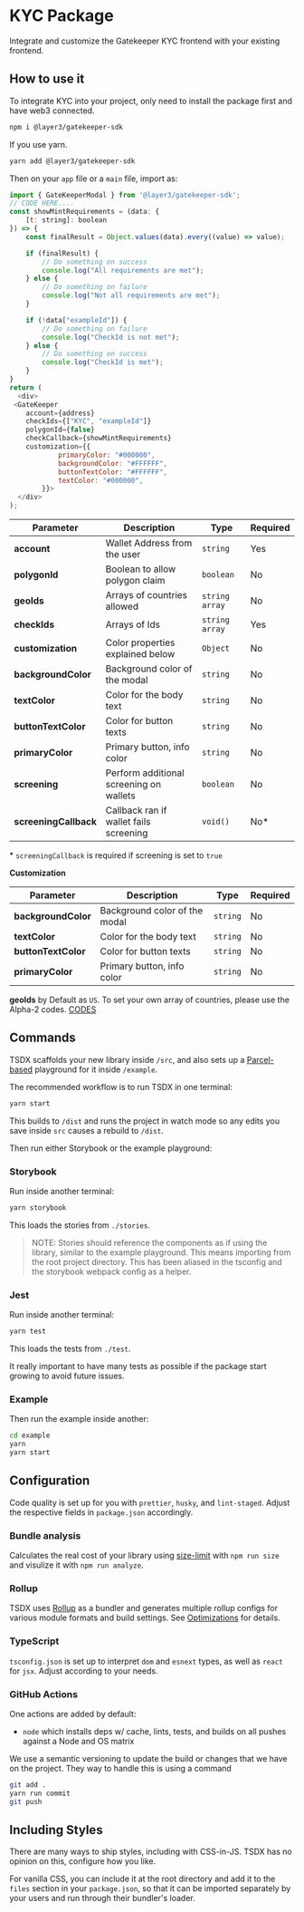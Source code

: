 # KYC Package

Integrate and customize the Gatekeeper KYC frontend with your existing frontend.

## How to use it

To integrate KYC into your project, only need to install the package first and have web3 connected.

```bash
npm i @layer3/gatekeeper-sdk
```

If you use yarn.

```bash
yarn add @layer3/gatekeeper-sdk
```

Then on your `app` file or a `main` file, import as:

```js
import { GateKeeperModal } from '@layer3/gatekeeper-sdk';
// CODE HERE....
const showMintRequirements = (data: {
    [t: string]: boolean
}) => {
    const finalResult = Object.values(data).every((value) => value);

    if (finalResult) {
        // Do something on success
        console.log("All requirements are met");
    } else {
        // Do something on failure
        console.log("Not all requirements are met");
    }

    if (!data["exampleId"]) {
        // Do something on failure
        console.log("CheckId is not met");
    } else {
        // Do something on success
        console.log("CheckId is met");
    }
}
return (
  <div>
 <GateKeeper
    account={address}
    checkIds={["KYC", "exampleId"]}
    polygonId={false}
    checkCallback={showMintRequirements}
    customization={{
            primaryColor: "#000000",
            backgroundColor: "#FFFFFF",
            buttonTextColor: "#FFFFFF",
            textColor: "#000000",
        }}>
  </div>
);
```

| Parameter             | Description                             | Type           | Required |
| --------------------- | --------------------------------------- | -------------- | -------- |
| **account**           | Wallet Address from the user            | `string`       | Yes      |
| **polygonId**         | Boolean to allow polygon claim          | `boolean`      | No       |
| **geoIds**            | Arrays of countries allowed             | `string array` | No       |
| **checkIds**          | Arrays of Ids                           | `string array` | Yes      |
| **customization**     | Color properties explained below        | `Object`       | No       |
| **backgroundColor**   | Background color of the modal           | `string`       | No       |
| **textColor**         | Color for the body text                 | `string`       | No       |
| **buttonTextColor**   | Color for button texts                  | `string`       | No       |
| **primaryColor**      | Primary button, info color              | `string`       | No       |
| **screening**         | Perform additional screening on wallets | `boolean`      | No       |
| **screeningCallback** | Callback ran if wallet fails screening  | `void()`       | No\*     |

\* `screeningCallback` is required if screening is set to `true`

**Customization**

| Parameter           | Description                   | Type     | Required |
| ------------------- | ----------------------------- | -------- | -------- |
| **backgroundColor** | Background color of the modal | `string` | No       |
| **textColor**       | Color for the body text       | `string` | No       |
| **buttonTextColor** | Color for button texts        | `string` | No       |
| **primaryColor**    | Primary button, info color    | `string` | No       |

**geoIds** by Default as `US`. To set your own array of countries, please use the Alpha-2 codes. [CODES](https://www.iban.com/country-codes)

## Commands

TSDX scaffolds your new library inside `/src`, and also sets up a [Parcel-based](https://parceljs.org) playground for it inside `/example`.

The recommended workflow is to run TSDX in one terminal:

```bash
yarn start
```

This builds to `/dist` and runs the project in watch mode so any edits you save inside `src` causes a rebuild to `/dist`.

Then run either Storybook or the example playground:

### Storybook

Run inside another terminal:

```bash
yarn storybook
```

This loads the stories from `./stories`.

> NOTE: Stories should reference the components as if using the library, similar to the example playground. This means importing from the root project directory. This has been aliased in the tsconfig and the storybook webpack config as a helper.

### Jest

Run inside another terminal:

```bash
yarn test
```

This loads the tests from `./test`.

It really important to have many tests as possible if the package start growing to avoid future issues.

### Example

Then run the example inside another:

```bash
cd example
yarn
yarn start
```

## Configuration

Code quality is set up for you with `prettier`, `husky`, and `lint-staged`. Adjust the respective fields in `package.json` accordingly.

### Bundle analysis

Calculates the real cost of your library using [size-limit](https://github.com/ai/size-limit) with `npm run size` and visulize it with `npm run analyze`.

### Rollup

TSDX uses [Rollup](https://rollupjs.org) as a bundler and generates multiple rollup configs for various module formats and build settings. See [Optimizations](#optimizations) for details.

### TypeScript

`tsconfig.json` is set up to interpret `dom` and `esnext` types, as well as `react` for `jsx`. Adjust according to your needs.

### GitHub Actions

One actions are added by default:

- `node` which installs deps w/ cache, lints, tests, and builds on all pushes against a Node and OS matrix

We use a semantic versioning to update the build or changes that we have on the project. They way to handle this is using a command

```bash
git add .
yarn run commit
git push
```

## Including Styles

There are many ways to ship styles, including with CSS-in-JS. TSDX has no opinion on this, configure how you like.

For vanilla CSS, you can include it at the root directory and add it to the `files` section in your `package.json`, so that it can be imported separately by your users and run through their bundler's loader.
